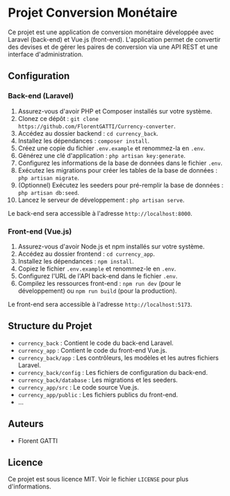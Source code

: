 # Projet Conversion Monétaire

Ce projet est une application de conversion monétaire développée avec Laravel (back-end) et Vue.js (front-end). L'application permet de convertir des devises et de gérer les paires de conversion via une API REST et une interface d'administration.

## Configuration

### Back-end (Laravel)

1. Assurez-vous d'avoir PHP et Composer installés sur votre système.
2. Clonez ce dépôt : `git clone https://github.com/FlorentGATTI/Currency-converter`.
3. Accédez au dossier backend : `cd currency_back`.
4. Installez les dépendances : `composer install`.
5. Créez une copie du fichier `.env.example` et renommez-la en `.env`.
6. Générez une clé d'application : `php artisan key:generate`.
7. Configurez les informations de la base de données dans le fichier `.env`.
8. Exécutez les migrations pour créer les tables de la base de données : `php artisan migrate`.
9. (Optionnel) Exécutez les seeders pour pré-remplir la base de données : `php artisan db:seed`.
10. Lancez le serveur de développement : `php artisan serve`.

Le back-end sera accessible à l'adresse `http://localhost:8000`.

### Front-end (Vue.js)

1. Assurez-vous d'avoir Node.js et npm installés sur votre système.
2. Accédez au dossier frontend : `cd currency_app`.
3. Installez les dépendances : `npm install`.
4. Copiez le fichier `.env.example` et renommez-le en `.env`.
5. Configurez l'URL de l'API back-end dans le fichier `.env`.
6. Compilez les ressources front-end : `npm run dev` (pour le développement) ou `npm run build` (pour la production).

Le front-end sera accessible à l'adresse `http://localhost:5173`.

## Structure du Projet

- `currency_back` : Contient le code du back-end Laravel.
- `currency_app` : Contient le code du front-end Vue.js.
- `currency_back/app` : Les contrôleurs, les modèles et les autres fichiers Laravel.
- `currency_back/config` : Les fichiers de configuration du back-end.
- `currency_back/database` : Les migrations et les seeders.
- `currency_app/src` : Le code source Vue.js.
- `currency_app/public` : Les fichiers publics du front-end.
- ...

## Auteurs

- Florent GATTI

## Licence

Ce projet est sous licence MIT. Voir le fichier `LICENSE` pour plus d'informations.
